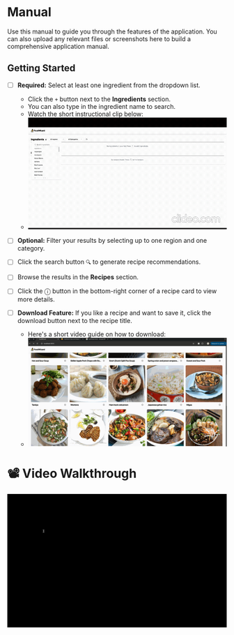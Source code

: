 # Manual

Use this manual to guide you through the features of the application. You can also upload any relevant files or screenshots here to build a comprehensive application manual.

## Getting Started

- [ ] **Required:** Select at least one ingredient from the dropdown list.
  - Click the `+` button next to the **Ingredients** section.
  - You can also type in the ingredient name to search.
  - Watch the short instructional clip below: 
  - <img src='img/ingredient.gif' title='Search Instruction' alt='Search Instruction' />

- [ ] **Optional:** Filter your results by selecting up to one region and one category.

- [ ] Click the search button `🔍` to generate recipe recommendations.

- [ ] Browse the results in the **Recipes** section.

- [ ] Click the ⓘ button in the bottom-right corner of a recipe card to view more details.

- [ ] **Download Feature:** If you like a recipe and want to save it, click the download button next to the recipe title.
  - Here's a short video guide on how to download:
  - <img src='img/download.gif' title='Download Instruction' alt='Download Instruction' />


# 📽️ Video Walkthrough
<img src='img/foodwizard.gif' title='Video Walkthrough' alt='Video Walkthrough' />
